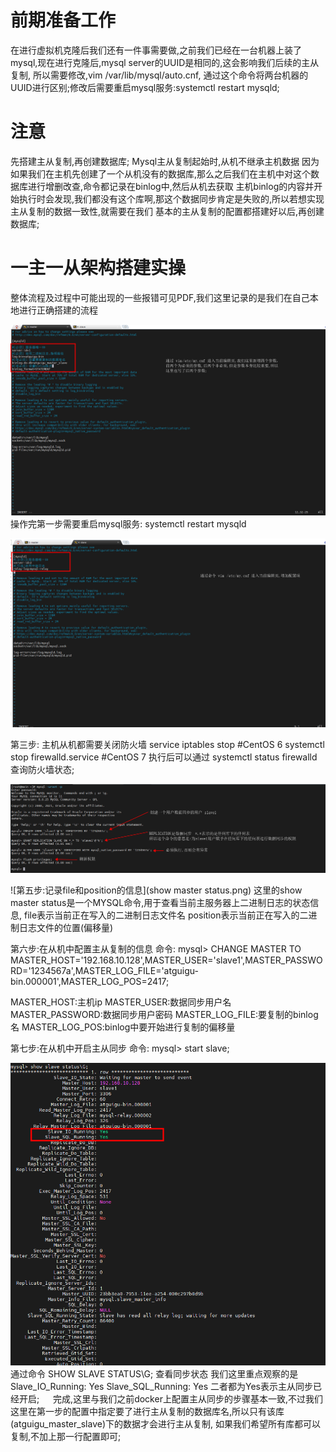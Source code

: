 # 前期准备工作
在进行虚拟机克隆后我们还有一件事需要做,之前我们已经在一台机器上装了mysql,现在进行克隆后,mysql server的UUID是相同的,这会影响我们后续的主从复制,
所以需要修改,vim /var/lib/mysql/auto.cnf, 通过这个命令将两台机器的UUID进行区别;修改后需要重启mysql服务:systemctl restart mysqld;

# 注意
先搭建主从复制,再创建数据库;
Mysql主从复制起始时,从机不继承主机数据
因为如果我们在主机先创建了一个从机没有的数据库,那么之后我们在主机中对这个数据库进行增删改查,命令都记录在binlog中,然后从机去获取
主机binlog的内容并开始执行时会发现,我们都没有这个库啊,那这个数据同步肯定是失败的,所以若想实现主从复制的数据一致性,就需要在我们
基本的主从复制的配置都搭建好以后,再创建数据库;

# 一主一从架构搭建实操
整体流程及过程中可能出现的一些报错可见PDF[](/pdf/第18章_主从复制.pdf),我们这里记录的是我们在自己本地进行正确搭建的流程

![第一步：主机配置文件](主机设置参数.png)
操作完第一步需要重启mysql服务: systemctl restart mysqld

![第二步:从机配置文件](从机设置参数.png)

第三步: 主机从机都需要关闭防火墙
    service iptables stop   #CentOS 6
    systemctl stop firewalld.service    #CentOS 7
    执行后可以通过 systemctl status firewalld  查询防火墙状态;

![第四步: 在主机创建一个拥有数据同步权限的用户](创建数据同步用户.png)

![第五步:记录file和position的信息](show master status.png)
这里的show master status是一个MYSQL命令,用于查看当前主服务器上二进制日志的状态信息,
file表示当前正在写入的二进制日志文件名
position表示当前正在写入的二进制日志文件的位置(偏移量)

第六步:在从机中配置主从复制的信息
命令:
mysql> CHANGE MASTER TO MASTER_HOST='192.168.10.128',MASTER_USER='slave1',MASTER_PASSWORD='1234567a',MASTER_LOG_FILE='atguigu-bin.000001',MASTER_LOG_POS=2417;

MASTER_HOST:主机ip
MASTER_USER:数据同步用户名
MASTER_PASSWORD:数据同步用户密码
MASTER_LOG_FILE:要复制的binlog名
MASTER_LOG_POS:binlog中要开始进行复制的偏移量

第七步:在从机中开启主从同步
命令: mysql> start slave;

![第八步:在从机中查看主从同步状态](从机同步状态.png)
通过命令 SHOW SLAVE STATUS\G;   查看同步状态
我们这里重点观察的是
    Slave_IO_Running: Yes
    Slave_SQL_Running: Yes
二者都为Yes表示主从同步已经开启;
　
  完成,这里与我们之前docker上配置主从同步的步骤基本一致,不过我们这里在第一步的配置中指定要了进行主从复制的数据库名,所以只有该库(atguigu_master_slave)下的数据才会进行主从复制,
如果我们希望所有库都可以复制,不加上那一行配置即可;